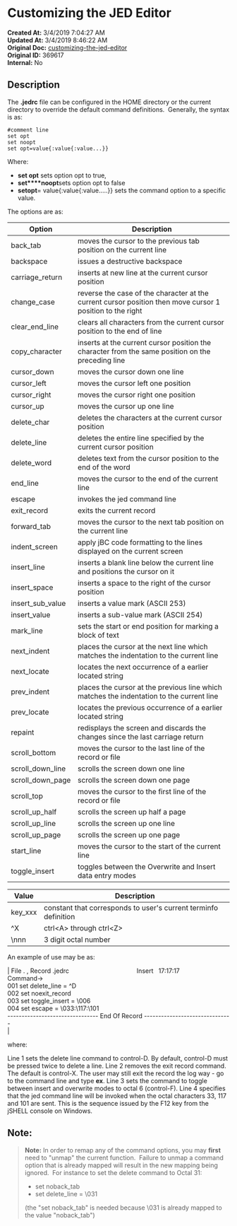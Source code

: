 # Customizing the JED Editor

**Created At:** 3/4/2019 7:04:27 AM  
**Updated At:** 3/4/2019 8:46:22 AM  
**Original Doc:** [customizing-the-jed-editor](https://docs.jbase.com/46994-editor/customizing-the-jed-editor)  
**Original ID:** 369617  
**Internal:** No  


## Description 

The **.jedrc** file can be configured in the HOME directory or the current directory to override the default command definitions.  Generally, the syntax is as:

```
#comment line
set opt
set noopt
set opt=value{:value{:value...}}
```

Where:

- **set opt** sets option opt to true,
- **set****noopt**sets option opt to false
- **setopt**= value{:value{:value.....}} sets the command option to a specific value.




The options are as:


| Option | Description |
| --- | --- |
| back\_tab | moves the cursor to the previous tab position on the current line |
| backspace | issues a destructive backspace |
| carriage\_return | inserts at new line at the current cursor position |
| change\_case | reverse the case of the character at the current cursor position then move cursor 1 position to the right |
| clear\_end\_line | clears all characters from the current cursor position to the end of line |
| copy\_character | inserts at the current cursor position the character from the same position on the preceding line |
| cursor\_down | moves the cursor down one line |
| cursor\_left | moves the cursor left one position |
| cursor\_right | moves the cursor right one position |
| cursor\_up | moves the cursor up one line |
| delete\_char | deletes the characters at the current cursor position |
| delete\_line | deletes the entire line specified by the current cursor position |
| delete\_word | deletes text from the cursor position to the end of the word |
| end\_line | moves the cursor to the end of the current line |
| escape | invokes the jed command line |
| exit\_record | exits the current record |
| forward\_tab | moves the cursor to the next tab position on the current line |
| indent\_screen | apply jBC code formatting to the lines displayed on the current screen |
| insert\_line | inserts a blank line below the current line and positions the cursor on it |
| insert\_space | inserts a space to the right of the cursor position |
| insert\_sub\_value | inserts a value mark (ASCII 253) |
| insert\_value | inserts a sub-value mark (ASCII 254) |
| mark\_line | sets the start or end position for marking a block of text |
| next\_indent | places the cursor at the next line which matches the indentation to the current line |
| next\_locate | locates the next occurrence of a earlier located string |
| prev\_indent | places the cursor at the previous line which matches the indentation to the current line |
| prev\_locate | locates the previous occurrence of a earlier located string |
| repaint | redisplays the screen and discards the changes since the last carriage return |
| scroll\_bottom | moves the cursor to the last line of the record or file |
| scroll\_down\_line | scrolls the screen down one line |
| scroll\_down\_page | scrolls the screen down one page |
| scroll\_top | moves the cursor to the first line of the record or file |
| scroll\_up\_half | scrolls the screen up half a page |
| scroll\_up\_line | scrolls the screen up one line |
| scroll\_up\_page | scrolls the screen up one page |
| start\_line | moves the cursor to the start of the current line |
| toggle\_insert | toggles between the Overwrite and Insert data entry modes |





| Value | Description |
| --- | --- |
| key\_xxx | constant that corresponds to user's current terminfo definition |
| ^X | ctrl&lt;A&gt; through ctrl&lt;Z&gt; |
| \nnn | 3 digit octal number |




An example of use may be as:


| File . , Record .jedrc                                       Insert   17:17:17<br>Command-&gt;<br>001 set delete\_line = ^D<br>002 set noexit\_record<br>003 set toggle\_insert = \006<br>004 set escape = \033:\117:\101<br>-------------------------------- End Of Record -------------------------------<br> |


where:

Line 1 sets the delete line command to control-D. By default, control-D must be pressed twice to delete a line.
Line 2 removes the exit record command. The default is control-X. The user may still exit the record the log way - go to the command line and type **ex**.
Line 3 sets the command to toggle between insert and overwrite modes to octal 6 (control-F).
Line 4 specifies that the jed command line will be invoked when the octal characters 33, 117 and 101 are sent. This is the sequence issued by the F12 key from the jSHELL console on Windows.

## Note:


> **Note:** In order to remap any of the command options, you may **first** need to "unmap" the current function.  Failure to unmap a command option that is already mapped will result in the new mapping being ignored.  For instance to set the delete command to Octal 31:
> 
> - set noback\_tab
> - set delete\_line = \031
> 
> 
> (the "set noback\_tab" is needed because \031 is already mapped to the value "noback\_tab")

